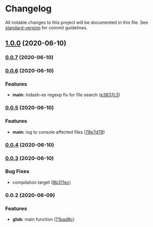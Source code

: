 # Changelog

All notable changes to this project will be documented in this file. See [standard-version](https://github.com/conventional-changelog/standard-version) for commit guidelines.

## [1.0.0](https://github.com/vladborsh/imports-sanitize/compare/v0.0.7...v1.0.0) (2020-06-10)

### [0.0.7](https://github.com/vladborsh/imports-sanitize/compare/v0.0.6...v0.0.7) (2020-06-10)

### [0.0.6](https://github.com/vladborsh/imports-sanitize/compare/v0.0.5...v0.0.6) (2020-06-10)


### Features

* **main:** lodash-es regexp fix for file search ([e3837c3](https://github.com/vladborsh/imports-sanitize/commit/e3837c3953e5704946cf53bc5448e1433f97e5e4))

### [0.0.5](https://github.com/vladborsh/imports-sanitize/compare/v0.0.4...v0.0.5) (2020-06-10)


### Features

* **main:** log to console affected files ([78e7d78](https://github.com/vladborsh/imports-sanitize/commit/78e7d786159cab8d0c008e66a3b9ab34092e87e6))

### [0.0.4](https://github.com/vladborsh/imports-sanitize/compare/v0.0.3...v0.0.4) (2020-06-10)

### [0.0.3](https://github.com/vladborsh/imports-sanitize/compare/v0.0.2...v0.0.3) (2020-06-10)


### Bug Fixes

* compilation target ([8b311ec](https://github.com/vladborsh/imports-sanitize/commit/8b311ec8d39c5fc910c515ddb0997422d318ee3d))

### 0.0.2 (2020-06-09)


### Features

* **glob:** main function ([71bad8c](https://github.com/vladborsh/imports-sanitize/commit/71bad8ce7ea5a979a4efcca188f80994da9cd8ef))
